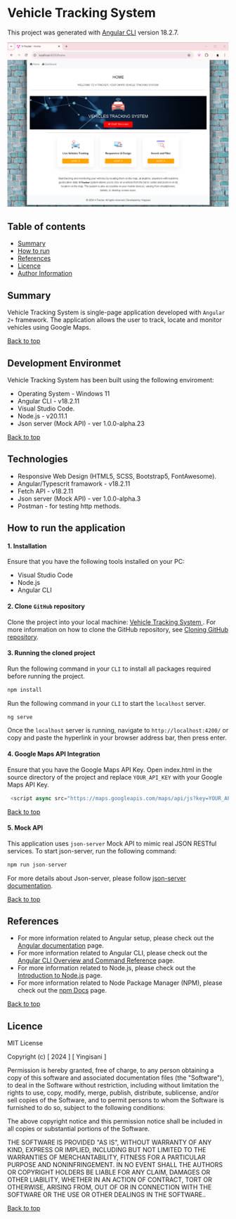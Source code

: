 # Vehicle Tracking System

This project was generated with [Angular CLI](https://github.com/angular/angular-cli) version 18.2.7.

![alt text](public/img/UI.png)
 
## Table of contents
- [Summary](#summary)
- [How to run](#how-to-run)
- [References](#references)
- [Licence](#licence)
- [Author Information](#author-information)


## Summary

Vehicle Tracking System is single-page application developed with `Angular 2+` framework. The application allows the user to track, locate and monitor vehicles using Google Maps. 

[Back to top](#table-of-contents)

## Development Environmet

Vehicle Tracking System has been built using the following enviroment:
- Operating System - Windows 11
- Angular CLI - v18.2.11
- Visual Studio Code.
- Node.js - v20.11.1
- Json server (Mock API) - ver 1.0.0-alpha.23

[Back to top](#table-of-contents)

## Technologies
- Responsive Web Design (HTML5, SCSS, Bootstrap5, FontAwesome).
- Angular/Typescrit framawork - v18.2.11
- Fetch API - v18.2.11
- Json server (Mock API) - ver 1.0.0-alpha.3
- Postman - for testing http methods.

## How to run the application

#### 1. Installation
Ensure that you have the following tools installed on your PC:

- Visual Studio Code
- Node.js
- Angular CLI

#### 2. Clone `GitHub` repository

Clone the project into your local machine:  [ Vehicle Tracking System ](https://github.com/mystackbox/prj-vehicle-tracking-system). For more information on how to clone the GitHub repository, see [Cloning GitHub repository](https://docs.github.com/en/repositories/creating-and-managing-repositories/cloning-a-repository).

#### 3. Running the cloned project

Run the following command in your `CLI` to install all packages required before running the project.
```javascript
npm install
```
Run the following command in your `CLI` to start the `localhost` server.
```javascript
ng serve
``` 
Once the `localhost` server is running, navigate to `http://localhost:4200/` or copy and paste the hyperlink in your browser address bar, then press enter. 

#### 4. Google Maps API Integration
Ensure that you have the Google Maps API Key. Open index.html in the source directory of the project and replace `YOUR_API_KEY` with your Google Maps API Key.

```javascript
 <script async src="https://maps.googleapis.com/maps/api/js?key=YOUR_API_KEY&loading=async&callback=Function.prototype&v=weekly"></script>

``` 
[Back to top](#table-of-contents)

#### 5. Mock API
This application uses `json-server` Mock API to mimic real JSON RESTful services. To start json-server, run the following command:

```javascript
npm run json-server
``` 

For more details about Json-server, please follow [ json-server documentation](https://github.com/typicode/json-server).

[Back to top](#table-of-contents)

## References

- For more information related to Angular setup, please check out the [Angular documentation](https://angular.io/docs) page.
- For more information related to Angular CLI, please check out the [Angular CLI Overview and Command Reference](https://angular.io/cli) page.
- For more information related to Node.js, please check out the [Introduction to Node.js](https://nodejs.org/en/learn/getting-started/introduction-to-nodejs) page.
- For more information related to Node Package Manager (NPM), please check out the [npm Docs](https://docs.npmjs.com/) page.



[Back to top](#table-of-contents)

## Licence

MIT License

Copyright (c) [ 2024 ] [ Yingisani ]

Permission is hereby granted, free of charge, to any person obtaining a copy of this software and associated documentation files (the "Software"), to deal in the Software without restriction, including without limitation the rights to use, copy, modify, merge, publish, distribute, sublicense, and/or sell copies of the Software, and to permit persons to whom the Software is furnished to do so, subject to the following conditions:

The above copyright notice and this permission notice shall be included in all copies or substantial portions of the Software.

THE SOFTWARE IS PROVIDED "AS IS", WITHOUT WARRANTY OF ANY KIND, EXPRESS OR IMPLIED, INCLUDING BUT NOT LIMITED TO THE WARRANTIES OF MERCHANTABILITY, FITNESS FOR A PARTICULAR PURPOSE AND NONINFRINGEMENT. IN NO EVENT SHALL THE AUTHORS OR COPYRIGHT HOLDERS BE LIABLE FOR ANY CLAIM, DAMAGES OR OTHER LIABILITY, WHETHER IN AN ACTION OF CONTRACT, TORT OR OTHERWISE, ARISING FROM, OUT OF OR IN CONNECTION WITH THE SOFTWARE OR THE USE OR OTHER DEALINGS IN THE SOFTWARE..

[Back to top](#table-of-contents)
